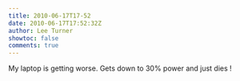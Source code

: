 ```yaml
---
title: 2010-06-17T17-52
date: 2010-06-17T17:52:32Z
author: Lee Turner
showtoc: false
comments: true
---
```


My laptop is getting worse.  Gets down to 30% power and just dies !

